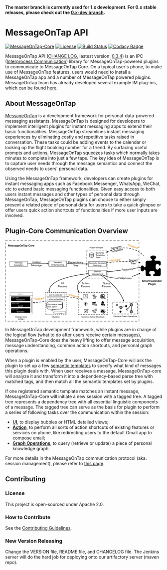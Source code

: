 **The master branch is currently used for 1.x development. For 0.x stable releases, please check out the [0.x-dev branch](https://github.com/MessageOnTap/MessageOnTap_API/tree/0.x-dev).**


# MessageOnTap API 
[![MessageOnTap-Core](https://img.shields.io/badge/GitHub-MessageOnTap_Core-blue.svg?style=flat)](https://github.com/MessageOnTap/MessageOnTap)
[![License](https://img.shields.io/badge/license-Apache_2.0-green.svg?style=flat)](https://github.com/fastlane/fastlane/blob/master/LICENSE)
[![Build Status](https://jenkins.yiad.am/buildStatus/icon?job=MessageOnTap_API-build)](https://jenkins.yiad.am/job/MessageOnTap_API-build/)
[![Codacy Badge](https://api.codacy.com/project/badge/Grade/223ff552903848acab1de3037fb85027)](https://www.codacy.com/app/adamyi/MessageOnTap_API?utm_source=github.com&amp;utm_medium=referral&amp;utm_content=MessageOnTap/MessageOnTap_API&amp;utm_campaign=Badge_Grade)

MessageOnTap API ([CHANGE LOG](CHANGELOG.md), lastest version: <u>0.3.4</u>) is an IPC ([Interprocess Communication](https://en.wikipedia.org/wiki/Inter-process_communication)) library for MessageOnTap-powered plugins to communicate to MessageOnTap Core. On a typical user's phone, to make use of MessageOnTap features, users would need to install a MessageOnTap app and a number of MessageOnTap powered plugins. MessageOnTap team has already developed several example IM plug-ins, which can be found [here](https://github.com/MessageOnTap/MessageOnTap_Plugins). 

## About MessageOnTap
[MessageOnTap](https://github.com/MessageOnTap) is a development framework for personal-data-powered messaging assistants. MessageOnTap is designed for developers to implement intelligent plugins for instant messaging apps to extend their basic functionalities. MessageOnTap streamlines instant messaging experiences by eliminating costly and repetitive tasks raised in conversation. These tasks could be adding events to the calendar or looking up the flight booking number for a friend. By surfacing useful prompts and actions, MessageOnTap squeezes tasks which normally takes minutes to complete into just a few taps. The key idea of MessageOnTap is to capture user needs through the message semantics and connect the observed needs to users' personal data.

Using the MessageOnTap framework, developers can create plugins for instant messaging apps such as Facebook Messenger, WhatsApp, WeChat, etc to extend basic messaging functionalities. Given easy access to both users instant messages and other types of personal data through MessageOnTap, MessageOnTap plugins can choose to either simply present a related piece of personal data for users to take a quick glimpse or offer users quick action shortcuts of functionalities if more user inputs are involved.

## Plugin-Core Communication Overview
![Architecture](images/motsystem.png)

In MessageOnTap development framework, while plugins are in charge of the logical flow (what to do after users receive certain messages), MessageOnTap-Core does the heavy lifting to offer message acquisition, message understanding, common action shortcuts, and personal graph operations.

When a plugin is enabled by the user, MessageOnTap-Core will ask the plugin to set up a few [semantic templates](https://github.com/MessageOnTap/MessageOnTap_API/wiki/MessageOnTap's-Plugin-Core-Architecture#register-semantic-templates) to specify what kind of messages this plugin deals with. When user receives a message, MessageOnTap-core will analyze it and transform it into a dependency-based parse tree with matched tags, and then match all the semantic templates set by plugins.

If one registered semantic template matches an instant message, MessageOnTap-Core will initiate a new session with a tagged tree. A tagged tree represents a dependency tree with all essential linguistic components of a message. The tagged tree can serve as the basis for plugin to perform a series of following tasks over the communication within the session:

* **[UI](https://github.com/MessageOnTap/MessageOnTap_API/wiki/MessageOnTap-UI)**, to display bubbles or HTML detailed views;
* **[Action](https://github.com/MessageOnTap/MessageOnTap_API/wiki/Action-Shortcuts)**, to perform all sorts of action shortcuts of existing features or services on phone, like redirecting users to the default Gmail app to compose email;
* **[Graph Operations](https://github.com/MessageOnTap/MessageOnTap_API/wiki/Personal-Graph)**, to query (retrieve or update) a piece of personal knowledge graph.

For more details in the MessageOnTap communication protocol (aka. session management), please refer to [this page](https://github.com/MessageOnTap/MessageOnTap_API/wiki/Session-Management).

## Contributing
### License
This project is open-sourced under Apache 2.0.

### How to Contribute
See the [Contributing Guidelines](CONTRIBUTING.md).

### New Version Releasing
Change the VERSION file, README file, and CHANGELOG file. The Jenkins server will do the hard job for deploying onto our artifactory server (maven repo).
